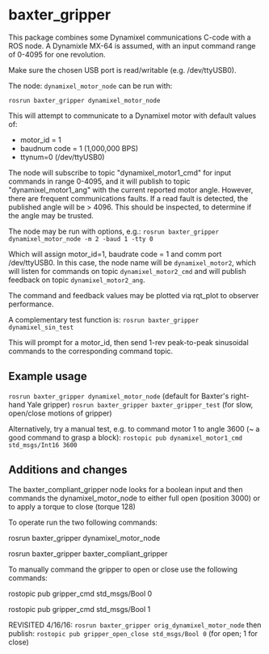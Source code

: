 # baxter_gripper
This package combines some Dynamixel communications C-code with a ROS node.  A Dynamixle MX-64 is assumed, with an input command range of 0-4095 for one revolution.

Make sure the chosen USB port is read/writable (e.g. /dev/ttyUSB0).

The node: `dynamixel_motor_node` can be run with:

`rosrun baxter_gripper dynamixel_motor_node`

This will attempt to communicate to a Dynamixel motor with default values of:
* motor_id = 1
* baudnum code = 1 (1,000,000 BPS)
* ttynum=0 (/dev/ttyUSB0)

The node will subscribe to topic "dynamixel_motor1_cmd" for input commands in range 0-4095, and it will publish to topic "dynamixel_motor1_ang" with the current reported motor angle.  However, there are frequent communications faults.  If a read fault is detected, the published angle will be > 4096.  This should be inspected, to determine if the angle may be trusted.

The node may be run with options, e.g.:
`rosrun baxter_gripper dynamixel_motor_node -m 2 -baud 1 -tty 0`

Which will assign motor_id=1, baudrate code = 1 and comm port /dev/ttyUSB0.  In this case, the node name will be `dynamixel_motor2`, which will listen for commands on topic `dynamixel_motor2_cmd` and will publish feedback on topic `dynamixel_motor2_ang`.  

The command and feedback values may be plotted via rqt_plot to observer performance.

A complementary test function is: 
`rosrun baxter_gripper dynamixel_sin_test`

This will prompt for a motor_id, then send 1-rev peak-to-peak sinusoidal commands to the corresponding command topic.

## Example usage
`rosrun baxter_gripper dynamixel_motor_node` (default for Baxter's right-hand Yale gripper)
`rosrun baxter_gripper baxter_gripper_test` (for slow, open/close motions of gripper)

Alternatively, try a manual test, e.g. to command motor 1 to angle 3600 (~ a good command to grasp a block):
`rostopic pub dynamixel_motor1_cmd std_msgs/Int16 3600`


## Additions and changes

The baxter_compliant_gripper node looks for a boolean input and then commands the dynamixel_motor_node to either full open (position 3000) or to apply a torque to close (torque 128)


To operate run the two following commands:

rosrun baxter_gripper dynamixel_motor_node

rosrun baxter_gripper baxter_compliant_gripper



To manually command the gripper to open or close use the following commands:

rostopic pub gripper_cmd std_msgs/Bool 0

rostopic pub gripper_cmd std_msgs/Bool 1

REVISITED 4/16/16:
`rosrun baxter_gripper orig_dynamixel_motor_node`
then publish:
`rostopic pub gripper_open_close std_msgs/Bool 0`  (for open; 1 for close)



